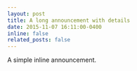 ```yaml
---
layout: post
title: A long announcement with details
date: 2015-11-07 16:11:00-0400
inline: false
related_posts: false
---
```



A simple inline announcement.